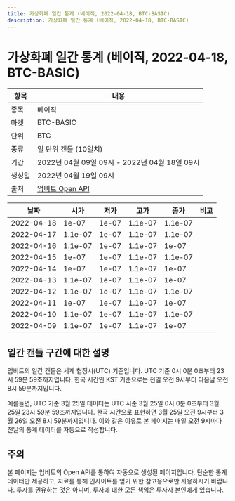 ```yaml
---
title: 가상화폐 일간 통계 (베이직, 2022-04-18, BTC-BASIC)
description: 가상화폐 일간 통계 (베이직, 2022-04-18, BTC-BASIC)
---
```



가상화폐 일간 통계 (베이직, 2022-04-18, BTC-BASIC)
===

|항목|내용|
|--|--|
|종목|베이직|
|마켓|BTC-BASIC|
|단위|BTC|
|종류|일 단위 캔들 (10일치)|
|기간|2022년 04월 09일 09시 - 2022년 04월 18일 09시|
|생성일|2022년 04월 19일 09시|
|출처|[업비트 Open API](https://docs.upbit.com)|


|날짜|시가|저가|고가|종가|비고|
|--|--|--|--|--|--|
|2022-04-18|1e-07|1e-07|1.1e-07|1.1e-07|    |
|2022-04-17|1.1e-07|1e-07|1.1e-07|1.1e-07|    |
|2022-04-16|1.1e-07|1e-07|1.1e-07|1e-07|    |
|2022-04-15|1e-07|1e-07|1.1e-07|1.1e-07|    |
|2022-04-14|1e-07|1e-07|1.1e-07|1e-07|    |
|2022-04-13|1.1e-07|1e-07|1.1e-07|1e-07|    |
|2022-04-12|1.1e-07|1e-07|1.1e-07|1.1e-07|    |
|2022-04-11|1e-07|1e-07|1.1e-07|1e-07|    |
|2022-04-10|1.1e-07|1e-07|1.1e-07|1.1e-07|    |
|2022-04-09|1.1e-07|1e-07|1.1e-07|1e-07|    |


일간 캔들 구간에 대한 설명
---


업비트의 일간 캔들은 세계 협정시(UTC) 기준입니다. 
UTC 기준 0시 0분 0초부터 23시 59분 59초까지입니다. 
한국 시간인 KST 기준으로는 전일 오전 9시부터 다음날 오전 8시 59분까지입니다. 


예를들면, UTC 기준 3월 25일 데이터는 UTC 시준 3월 25일 0시 0분 0초부터 3월 25일 23시 59분 59초까지입니다. 
한국 시간으로 표현하면 3월 25일 오전 9시부터 3월 26일 오전 8시 59분까지입니다. 
이와 같은 이유로 본 페이지는 매일 오전 9시마다 전날의 통계 데이터를 자동으로 작성합니다. 


주의
---


본 페이지는 업비트의 Open API를 통하여 자동으로 생성된 페이지입니다. 
단순한 통계 데이터만 제공하고, 자료를 통해 인사이트를 얻기 위한 참고용으로만 사용하시기 바랍니다. 
투자를 권유하는 것은 아니며, 투자에 대한 모든 책임은 투자자 본인에게 있습니다. 
